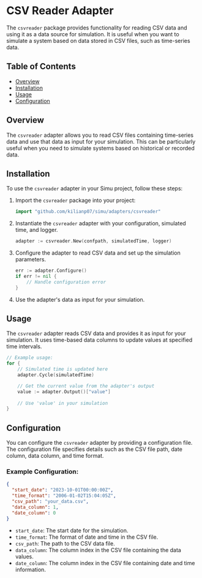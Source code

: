 # CSV Reader Adapter

The `csvreader` package provides functionality for reading CSV data and using it as a data source for simulation. It is useful when you want to simulate a system based on data stored in CSV files, such as time-series data.

## Table of Contents
- [Overview](#overview)
- [Installation](#installation)
- [Usage](#usage)
- [Configuration](#configuration)

## Overview

The `csvreader` adapter allows you to read CSV files containing time-series data and use that data as input for your simulation. This can be particularly useful when you need to simulate systems based on historical or recorded data.

## Installation

To use the `csvreader` adapter in your Simu project, follow these steps:

1. Import the `csvreader` package into your project:

   ```go
   import "github.com/kilianp07/simu/adapters/csvreader"
   ```

2. Instantiate the `csvreader` adapter with your configuration, simulated time, and logger.

   ```go
   adapter := csvreader.New(confpath, simulatedTime, logger)
   ```

3. Configure the adapter to read CSV data and set up the simulation parameters.

   ```go
   err := adapter.Configure()
   if err != nil {
       // Handle configuration error
   }
   ```

4. Use the adapter's data as input for your simulation.

## Usage

The `csvreader` adapter reads CSV data and provides it as input for your simulation. It uses time-based data columns to update values at specified time intervals.

```go
// Example usage:
for {
    // Simulated time is updated here
    adapter.Cycle(simulatedTime)

    // Get the current value from the adapter's output
    value := adapter.Output()["value"]
    
    // Use 'value' in your simulation
}
```

## Configuration

You can configure the `csvreader` adapter by providing a configuration file. The configuration file specifies details such as the CSV file path, date column, data column, and time format.

### Example Configuration:

```json
{
  "start_date": "2023-10-01T00:00:00Z",
  "time_format": "2006-01-02T15:04:05Z",
  "csv_path": "your_data.csv",
  "data_column": 1,
  "date_column": 0
}
```

- `start_date`: The start date for the simulation.
- `time_format`: The format of date and time in the CSV file.
- `csv_path`: The path to the CSV data file.
- `data_column`: The column index in the CSV file containing the data values.
- `date_column`: The column index in the CSV file containing date and time information.